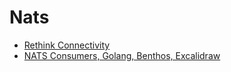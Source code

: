 # Nats

* [Rethink Connectivity](https://www.youtube.com/playlist?list=PLgqCaaYodvKY22TpvwlsalIArTmc56W9h)
* [NATS Consumers, Golang, Benthos, Excalidraw](https://www.youtube.com/watch?v=dkSxVSR3AgY)